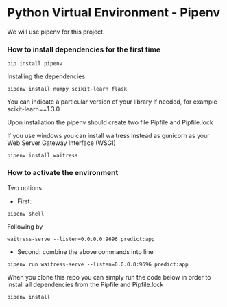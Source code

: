 # Python Virtual Environment - Pipenv

We will use pipenv for this project.

### How to install dependencies for the first time

```
pip install pipenv
```

Installing the dependencies

```
pipenv install numpy scikit-learn flask
```

You can indicate a particular version of your library if needed, for example scikit-learn==1.3.0

Upon installation the pipenv should create two file Pipfile and Pipfile.lock

If you use windows you can install waitress instead as gunicorn as your Web Server Gateway Interface (WSGI)

```
pipenv install waitress
```

### How to activate the environment

Two options

- First: 
```
pipenv shell
```
Following by 
```
waitress-serve --listen=0.0.0.0:9696 predict:app
```

- Second: combine the above commands into line 
```
pipenv run waitress-serve --listen=0.0.0.0:9696 predict:app
```

When you clone this repo you can simply run the code below in order to install all dependencies from the Pipfile and Pipfile.lock
```
pipenv install
```
